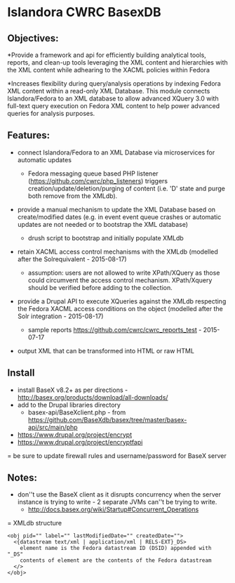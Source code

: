 # Islandora CWRC BasexDB

Objectives:
--
*Provide a framework and api for efficiently building analytical tools, reports, and clean-up tools leveraging the XML content and hierarchies with the XML content while adhearing to the XACML policies within Fedora

*Increases flexibility during query/analysis operations by indexing Fedora XML content within a read-only XML Database.  This module connects Islandora/Fedora to an XML database to allow advanced XQuery 3.0 with full-text query execution on Fedora XML content to help power advanced queries for analysis purposes. 

Features:
--

* connect Islandora/Fedora to an XML Database via microservices for automatic updates
  * Fedora messaging queue based PHP listener (https://github.com/cwrc/php_listeners) triggers creation/update/deletion/purging of content (i.e. 'D' state and purge both remove from the XMLdb).
  
* provide a manual mechanism to update the XML Database based on create/modified dates (e.g. in event event queue crashes or automatic updates are not needed or to bootstrap the XML database)
  * drush script to bootstrap and initially populate XMLdb

* retain XACML access control mechanisms with the XMLdb (modelled after the Solrequivalent - 2015-08-17) 
  * assumption: users are not allowed to write XPath/XQuery as those could circumvent the access control mechanism. XPath/Xquery should be verified before adding to the collection.

* provide a Drupal API to execute XQueries against the XMLdb respecting the Fedora XACML access conditions on the object (modelled after the Solr integration - 2015-08-17)
  * sample reports https://github.com/cwrc/cwrc_reports_test - 2015-07-17
 
* output XML that can be transformed into HTML or raw HTML 

Install
--
* install BaseX v8.2+ as per directions - http://basex.org/products/download/all-downloads/
* add to the Drupal libraries directory
  * basex-api/BaseXclient.php - from https://github.com/BaseXdb/basex/tree/master/basex-api/src/main/php
* https://www.drupal.org/project/encrypt
* https://www.drupal.org/project/encryptfapi


= be sure to update firewall rules and username/password for BaseX server 



Notes:
--
* don''t use the BaseX client as it disrupts concurrency when the server instance is trying to write - 2 separate JVMs can''t be trying to write. 
  * http://docs.basex.org/wiki/Startup#Concurrent_Operations

= XMLdb structure
```
<obj pid="" label="" lastModifiedDate="" createdDate="">
  <{datastream text/xml | application/xml | RELS-EXT}_DS>
    element name is the Fedora datastream ID (DSID) appended with "_DS"
    contents of element are the contents of the Fedora datastream
  </>
</obj>
```
